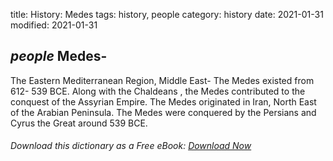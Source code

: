 title: History: Medes
tags: history, people
category: history
date: 2021-01-31
modified: 2021-01-31

## _people_  Medes-
The Eastern Mediterranean Region, Middle East-
The
Medes existed from   612-
539 BCE.
  Along with the   Chaldeans
,
the Medes contributed to the conquest of the Assyrian Empire.  The
Medes originated in Iran, North East of the Arabian Peninsula.  The
Medes were conquered by the Persians and   Cyrus the Great
 around
  539 BCE.



###### Download *this* dictionary as a Free eBook: [Download Now]({static}static/SerfHistoryDictionary.pdf)

